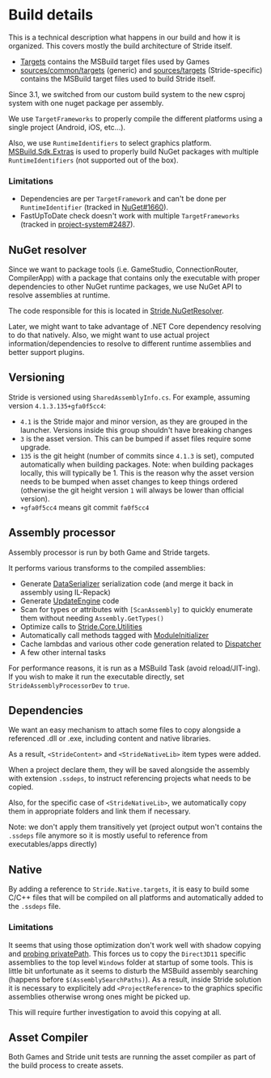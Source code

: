 ﻿# Build details
This is a technical description what happens in our build and how it is organized. This covers mostly the build architecture of Stride itself.

* [Targets](../Targets) contains the MSBuild target files used by Games
* [sources/common/targets](../sources/common/targets) (generic) and [sources/targets](../sources/targets) (Stride-specific) contains the MSBuild target files used to build Stride itself.

Since 3.1, we switched from our custom build system to the new csproj system with one nuget package per assembly.

We use `TargetFrameworks` to properly compile the different platforms using a single project (Android, iOS, etc...).

Also, we use `RuntimeIdentifiers` to select graphics platform. [MSBuild.Sdk.Extras](https://github.com/onovotny/MSBuildSdkExtras) is used to properly build NuGet packages with multiple `RuntimeIdentifiers` (not supported out of the box).

### Limitations

* Dependencies are per `TargetFramework` and can't be done per `RuntimeIdentifier` (tracked in [NuGet#1660](https://github.com/NuGet/Home/issues/1660)).
* FastUpToDate check doesn't work with multiple `TargetFrameworks` (tracked in [project-system#2487](https://github.com/dotnet/project-system/issues/2487)).

## NuGet resolver

Since we want to package tools (i.e. GameStudio, ConnectionRouter, CompilerApp) with a package that contains only the executable with proper dependencies to other NuGet runtime packages, we use NuGet API to resolve assemblies at runtime.

The code responsible for this is located in [Stride.NuGetResolver](../sources/shared/Stride.NuGetResolver).

Later, we might want to take advantage of .NET Core dependency resolving to do that natively. Also, we might want to use actual project information/dependencies to resolve to different runtime assemblies and better support plugins.

## Versioning

Stride is versioned using `SharedAssemblyInfo.cs`.
For example, assuming version `4.1.3.135+gfa0f5cc4`:
- `4.1` is the Stride major and minor version, as they are grouped in the launcher. Versions inside this group shouldn't have breaking changes
- `3` is the asset version. This can be bumped if asset files require some upgrade.
- `135` is the git height (number of commits since `4.1.3` is set), computed automatically when building packages.
  Note: when building packages locally, this will typically be 1. This is the reason why the asset version needs to be bumped when asset changes to keep things ordered (otherwise the git height version `1` will always be lower than official version).
- `+gfa0f5cc4` means git commit `fa0f5cc4`

## Assembly processor

Assembly processor is run by both Game and Stride targets.

It performs various transforms to the compiled assemblies:
* Generate [DataSerializer](../sources/common/core/Stride.Core/Serialization/DataSerializer.cs) serialization code (and merge it back in assembly using IL-Repack)
* Generate [UpdateEngine](../sources/engine/Stride.Engine/Updater/UpdateEngine.cs) code
* Scan for types or attributes with `[ScanAssembly]` to quickly enumerate them without needing `Assembly.GetTypes()`
* Optimize calls to [Stride.Core.Utilities](../sources/common/core/Stride.Core/Utilities.cs)
* Automatically call methods tagged with [ModuleInitializer](../sources/common/core/Stride.Core/ModuleInitializerAttribute.cs)
* Cache lambdas and various other code generation related to [Dispatcher](../sources/common/core/Stride.Core/Threading/Dispatcher.cs)
* A few other internal tasks

For performance reasons, it is run as a MSBuild Task (avoid reload/JIT-ing). If you wish to make it run the executable directly, set `StrideAssemblyProcessorDev` to `true`.

## Dependencies

We want an easy mechanism to attach some files to copy alongside a referenced .dll or .exe, including content and native libraries.

As a result, `<StrideContent>` and `<StrideNativeLib>` item types were added.

When a project declare them, they will be saved alongside the assembly with extension `.ssdeps`, to instruct referencing projects what needs to be copied.

Also, for the specific case of `<StrideNativeLib>`, we automatically copy them in appropriate folders and link them if necessary.

Note: we don't apply them transitively yet (project output won't contains the `.ssdeps` file anymore so it is mostly useful to reference from executables/apps directly)

## Native

By adding a reference to `Stride.Native.targets`, it is easy to build some C/C++ files that will be compiled on all platforms and automatically added to the `.ssdeps` file.

### Limitations

It seems that using those optimization don't work well with shadow copying and [probing privatePath](https://msdn.microsoft.com/en-us/library/823z9h8w(v=vs.110).aspx). This forces us to copy the `Direct3D11` specific assemblies to the top level `Windows` folder at startup of some tools. This is little bit unfortunate as it seems to disturb the MSBuild assembly searching (happens before `$(AssemblySearchPaths)`). As a result, inside Stride solution it is necessary to explicitely add `<ProjectReference>` to the graphics specific assemblies otherwise wrong ones might be picked up.

This will require further investigation to avoid this copying at all.

## Asset Compiler

Both Games and Stride unit tests are running the asset compiler as part of the build process to create assets.